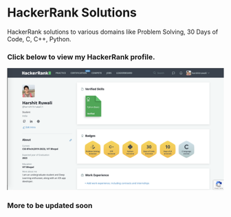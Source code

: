 # HackerRank Solutions
HackerRank solutions to various domains like Problem Solving, 30 Days of Code, C, C++, Python.

### Click below to view my HackerRank profile.

<p align="center"> 
  <kbd>
      <a href="https://www.hackerrank.com/harshitruwali/" target="_blank">
        <img src="profile.png"></img>
    </a>
  </kbd>
</p>

### More to be updated soon
